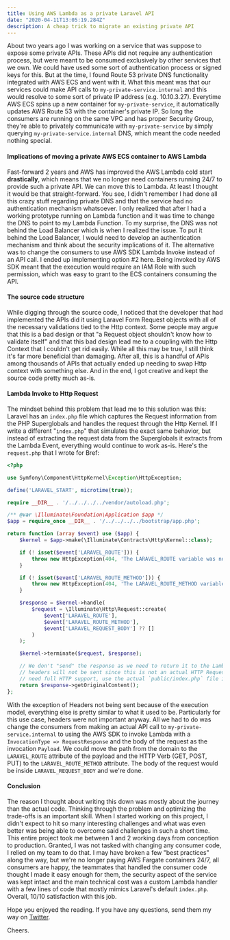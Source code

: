 ```yaml
---
title: Using AWS Lambda as a private Laravel API
date: "2020-04-11T13:05:19.284Z"
description: A cheap trick to migrate an existing private API 
---
```


About two years ago I was working on a service that was suppose to
expose some private APIs. These APIs did not require any authentication
process, but were meant to be consumed exclusively by other services
that we own. We could have used some sort of authentication process or
signed keys for this. But at the time, I found Route 53 private DNS
functionality integrated with AWS ECS and went with it. What this meant
was that our services could make API calls to `my-private-service.internal`
and this would resolve to some sort of private IP address (e.g. 10.10.3.27).
Everytime AWS ECS spins up a new container for `my-private-service`, it
automatically updates AWS Route 53 with the container's private IP.
So long the consumers are running on the same VPC and has proper
Security Group, they're able to privately communicate with `my-private-service`
by simply querying `my-private-service.internal` DNS, which meant the
code needed nothing special.

#### Implications of moving a private AWS ECS container to AWS Lambda

Fast-forward 2 years and AWS has improved the AWS Lambda cold start
**drastically**, which means that we no longer need containers running
24/7 to provide such a private API. We can move this to Lambda. At least
I thought it would be that straight-forward. You see,
I didn't remember I had done all this crazy stuff regarding private DNS
and that the service had no authentication mechanism whatsoever. I only
realized that after I had a working prototype running on Lambda function
and it was time to change the DNS to point to my Lambda Function. To my
surprise, the DNS was not behind the Load Balancer which is when I 
realized the issue. To put it behind the Load Balancer, I would need
to develop an authentication mechanism and think about the security
implications of it. The alternative was to change the consumers to
use AWS SDK Lambda Invoke instead of an API call. I ended up implementing
option #2 here. Being invoked by AWS SDK meant that the execution
would require an IAM Role with such permission, which was easy to
grant to the ECS containers consuming the API.

#### The source code structure

While digging through the source code, I noticed that the developer
that had implemented the APIs did it using Laravel Form Request
objects with all of the necessary validations tied to the Http
context. Some people may argue that this is a bad design or that
"a Request object shouldn't know how to validate itself" and that
this bad design lead me to a coupling with the Http Context that 
I couldn't get rid easily. While all this may be true, I still think
it's far more beneficial than damaging. After all, this is a handful of
APIs among thousands of APIs that actually ended up needing to swap
Http context with something else. And in the end, I got creative
and kept the source code pretty much as-is.

#### Lambda Invoke to Http Request

The mindset behind this problem that lead me to this solution was this:
Laravel has an `index.php` file which captures the Request information
from the PHP Superglobals and handles the request through the Http Kernel.
If I write a different "`index.php`" that simulates the exact same behavior,
but instead of extracting the request data from the Superglobals it
extracts from the Lambda Event, everything would continue to work
as-is. Here's the `request.php` that I wrote for Bref:

```php
<?php

use Symfony\Component\HttpKernel\Exception\HttpException;

define('LARAVEL_START', microtime(true));

require __DIR__ . '/../../../../vendor/autoload.php';

/** @var \Illuminate\Foundation\Application $app */
$app = require_once __DIR__ . '/../../../../bootstrap/app.php';

return function (array $event) use ($app) {
    $kernel = $app->make(\Illuminate\Contracts\Http\Kernel::class);

    if (! isset($event['LARAVEL_ROUTE'])) {
        throw new HttpException(404, 'The LARAVEL_ROUTE variable was not specified.');
    }

    if (! isset($event['LARAVEL_ROUTE_METHOD'])) {
        throw new HttpException(404, 'The LARAVEL_ROUTE_METHOD variable was not specified.');
    }

    $response = $kernel->handle(
        $request = \Illuminate\Http\Request::create(
            $event['LARAVEL_ROUTE'],
            $event['LARAVEL_ROUTE_METHOD'],
            $event['LARAVEL_REQUEST_BODY'] ?? []
        )
    );

    $kernel->terminate($request, $response);

    // We don't "send" the response as we need to return it to the Lambda. This means
    // headers will not be sent since this is not an actual HTTP Request. If you
    // need full HTTP support, use the actual `public/index.php` file instead.
    return $response->getOriginalContent();
};
```

With the exception of Headers not being sent because of the execution
model, everything else is pretty similar to what it used to be.
Particularly for this use case, headers were not important anyway.
All we had to do was change the consumers from making an actual
API call to `my-private-service.internal` to using the AWS SDK
to invoke Lambda with a `InvocationType => RequestResponse` and the body of the
request as the invocation `Payload`. We could move the path from
the domain to the `LARAVEL_ROUTE` attribute of the payload and the
HTTP Verb (GET, POST, PUT) to the `LARAVEL_ROUTE_METHOD` attribute.
The body of the request would be inside `LARAVEL_REQUEST_BODY` and
we're done.

#### Conclusion

The reason I thought about writing this down was mostly about the
journey than the actual code. Thinking through the problem and 
optimizing the trade-offs is an important skill. When I started 
working on this project, I didn't expect to hit so many interesting 
challenges and what was even better was being able to overcome said
challenges in such a short time. This entire project took me between
1 and 2 working days from conception to production. Granted, I was 
not tasked with changing any consumer code, I relied on my team 
to do that. I may have broken a few "best practices" along the way,
but we're no longer paying AWS Fargate containers 24/7, all consumers
are happy, the teammates that handled the consumer code thought I
made it easy enough for them, the security aspect of the service
was kept intact and the main technical cost was a custom Lambda
handler with a few lines of code that mostly mimics Laravel's default
`index.php`. Overall, 10/10 satisfaction with this job. 

Hope you enjoyed the reading. If you have any questions,
send them my way on [Twitter](https://twitter.com/deleugyn).

Cheers.